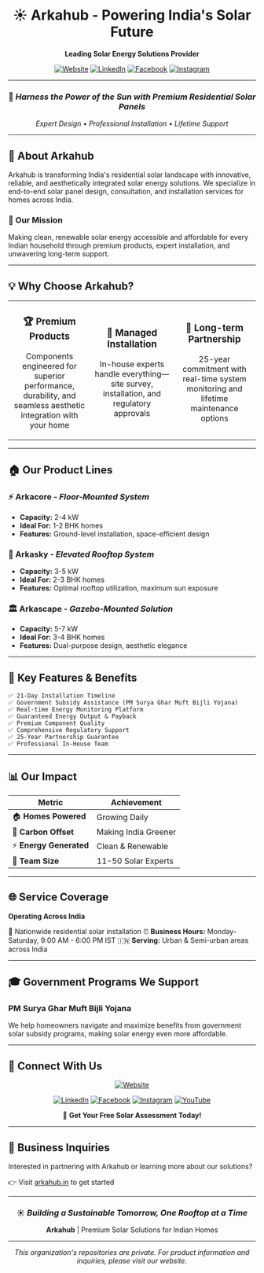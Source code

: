 <div align="center">

# ☀️ Arkahub - Powering India's Solar Future

**Leading Solar Energy Solutions Provider**

[![Website](https://img.shields.io/badge/Website-arkahub.in-orange?style=for-the-badge&logo=safari&logoColor=white)](https://arkahub.in)
[![LinkedIn](https://img.shields.io/badge/LinkedIn-Arkahub-blue?style=for-the-badge&logo=linkedin)](https://www.linkedin.com/company/arkahub)
[![Facebook](https://img.shields.io/badge/Facebook-Arkahub-1877F2?style=for-the-badge&logo=facebook&logoColor=white)](https://www.facebook.com/profile.php?id=61581043802390)
[![Instagram](https://img.shields.io/badge/Instagram-@Arkahub-E4405F?style=for-the-badge&logo=instagram&logoColor=white)](https://www.instagram.com/thearkahub/)

---

### 🌟 *Harness the Power of the Sun with Premium Residential Solar Panels*

*Expert Design • Professional Installation • Lifetime Support*

</div>

---

## 🏢 About Arkahub

 Arkahub is transforming India's residential solar landscape with innovative, reliable, and aesthetically integrated solar energy solutions. We specialize in end-to-end solar panel design, consultation, and installation services for homes across India.

### 🎯 Our Mission
Making clean, renewable solar energy accessible and affordable for every Indian household through premium products, expert installation, and unwavering long-term support.

---

## 💡 Why Choose Arkahub?

<table>
<tr>
<td width="33%" align="center">
<h3>🏆 Premium Products</h3>
<p>Components engineered for superior performance, durability, and seamless aesthetic integration with your home</p>
</td>
<td width="33%" align="center">
<h3>🔧 Managed Installation</h3>
<p>In-house experts handle everything—site survey, installation, and regulatory approvals</p>
</td>
<td width="33%" align="center">
<h3>🤝 Long-term Partnership</h3>
<p>25-year commitment with real-time system monitoring and lifetime maintenance options</p>
</td>
</tr>
</table>

---

## 🏠 Our Product Lines

### **⚡ Arkacore** - *Floor-Mounted System*
- **Capacity:** 2-4 kW
- **Ideal For:** 1-2 BHK homes
- **Features:** Ground-level installation, space-efficient design

### **🏢 Arkasky** - *Elevated Rooftop System*
- **Capacity:** 3-5 kW
- **Ideal For:** 2-3 BHK homes
- **Features:** Optimal rooftop utilization, maximum sun exposure

### **🏛️ Arkascape** - *Gazebo-Mounted Solution*
- **Capacity:** 5-7 kW
- **Ideal For:** 3-4 BHK homes
- **Features:** Dual-purpose design, aesthetic elegance

---

## 🚀 Key Features & Benefits

```
✅ 21-Day Installation Timeline
✅ Government Subsidy Assistance (PM Surya Ghar Muft Bijli Yojana)
✅ Real-time Energy Monitoring Platform
✅ Guaranteed Energy Output & Payback
✅ Premium Component Quality
✅ Comprehensive Regulatory Support
✅ 25-Year Partnership Guarantee
✅ Professional In-House Team
```

---

## 📊 Our Impact

<div align="center">

| Metric | Achievement |
|--------|-------------|
| 🏠 **Homes Powered** | Growing Daily |
| 🌱 **Carbon Offset** | Making India Greener |
| ⚡ **Energy Generated** | Clean & Renewable |
| 👥 **Team Size** | 11-50 Solar Experts |

</div>

---

## 🌐 Service Coverage

**Operating Across India**

📍 Nationwide residential solar installation
⏰ **Business Hours:** Monday-Saturday, 9:00 AM - 6:00 PM IST
🇮🇳 **Serving:** Urban & Semi-urban areas across India

---

## 🎓 Government Programs We Support

### PM Surya Ghar Muft Bijli Yojana
We help homeowners navigate and maximize benefits from government solar subsidy programs, making solar energy even more affordable.

---

## 🔗 Connect With Us

<div align="center">

[![Website](https://img.shields.io/badge/🌐_Visit_Our_Website-arkahub.in-FF6B00?style=for-the-badge)](https://arkahub.in)

[![LinkedIn](https://img.shields.io/badge/LinkedIn-Connect-0A66C2?style=flat-square&logo=linkedin)](https://www.linkedin.com/company/arkahub)
[![Facebook](https://img.shields.io/badge/Facebook-Follow-1877F2?style=flat-square&logo=facebook)](https://www.facebook.com/profile.php?id=61581043802390)
[![Instagram](https://img.shields.io/badge/Instagram-Follow-E4405F?style=flat-square&logo=instagram)](https://www.instagram.com/thearkahub/)
[![YouTube](https://img.shields.io/badge/YouTube-Subscribe-FF0000?style=flat-square&logo=youtube)](https://youtube.com/@arkahub)

📧 **Get Your Free Solar Assessment Today!**

</div>

---

## 💼 Business Inquiries

Interested in partnering with Arkahub or learning more about our solutions?

👉 Visit [arkahub.in](https://arkahub.in) to get started

---

<div align="center">

### ☀️ *Building a Sustainable Tomorrow, One Rooftop at a Time*

**Arkahub** | Premium Solar Solutions for Indian Homes

---

*This organization's repositories are private. For product information and inquiries, please visit our website.*

</div>
